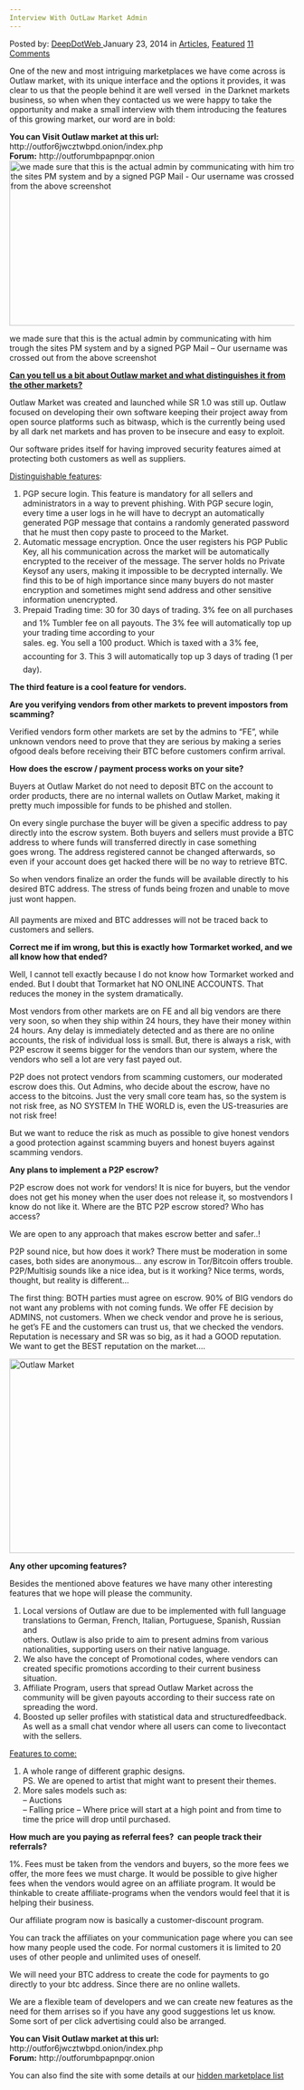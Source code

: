 ```yaml
---
Interview With OutLaw Market Admin
---
```

<article class="post-listing post-3592 post type-post status-publish format-standard has-post-thumbnail hentry category-deepdot-news tag-market tag-outlaw">
    <div class="post-inner">
    <p class="post-meta">
    <span>Posted by: <a href="https://www.deepdotweb.com/author/admin/" title="">DeepDotWeb </a></span>
    <span>January 23, 2014</span>
    <span>in <a href="https://www.deepdotweb.com/category/articles/" rel="category tag">Articles</a>, <a href="https://www.deepdotweb.com/category/deepdot-news/" rel="category tag">Featured</a></span>
    <span><a href="https://www.deepdotweb.com/2014/01/23/interview-with-outlaw-market-admin/#comments">11 Comments</a></span>
    </p>
    <div class="clear"></div>
    <div class="entry">
    <p>One of the new and most intriguing marketplaces we have come across is Outlaw market, with its unique interface and the options it provides, it was clear to us that the people behind it are well versed  in the Darknet markets business, so when when they contacted us we were happy to take the opportunity and make a small interview with them introducing the features of this growing market, our word are in bold:</p>
    <div class="box  info"><div class="box-inner-block"><i class="tieicon-boxicon"></i>
    <strong>You can Visit Outlaw market at this url:</strong><br />
    http://outfor6jwcztwbpd.onion/index.php<br />
    <strong>Forum:</strong> http://outforumbpapnpqr.onion
    </div></div>
    <div id="attachment_3628" style="max-width: 545px" class="wp-caption aligncenter"><a href="/imgs/2014/01/outlawadmin.png"><img class=" wp-image-3628" alt="we made sure that this is the actual admin by communicating with him trough the sites PM system and by a signed PGP Mail - Our username was crossed out from the above screenshot" src="https://www.deepdotweb.com/wp-content/uploads/2014/01/outlawadmin.png" width="535" height="291" srcset="https://www.deepdotweb.com/wp-content/uploads/2014/01/outlawadmin.png 1498w, https://www.deepdotweb.com/wp-content/uploads/2014/01/outlawadmin-300x164.png 300w, https://www.deepdotweb.com/wp-content/uploads/2014/01/outlawadmin-1024x559.png 1024w" sizes="(max-width: 535px) 100vw, 535px" /></a><p class="wp-caption-text">we made sure that this is the actual admin by communicating with him trough the sites PM system and by a signed PGP Mail &#8211; Our username was crossed out from the above screenshot</p></div>
    <p><span style="text-decoration: underline;"><strong>Can you tell us a bit about Outlaw market and what distinguishes it from the other markets?</strong></span></p>
    <p>Outlaw Market was created and launched while SR 1.0 was still up. Outlaw focused on developing their own software keeping their project away from open source platforms such as bitwasp, which is the currently being used by all dark net markets and has proven to be insecure and easy to exploit.</p>
    <p>Our software prides itself for having improved security features aimed at protecting both customers as well as suppliers.</p>
    <p><span style="text-decoration: underline;">Distinguishable features</span>:</p>
    <ol>
    <li>PGP secure login. This feature is mandatory for all sellers and administrators in a way to prevent phishing. With PGP secure login, every time a user logs in he will have to decrypt an automatically generated PGP message that contains a randomly generated password that he must then copy paste to proceed to the Market.</li>
    <li>Automatic message encryption. Once the user registers his PGP Public Key, all his communication across the market will be automatically encrypted to the receiver of the message. The server holds no Private Keysof any users, making it impossible to be decrypted internally. We find this to be of high importance since many buyers do not master encryption and sometimes might send address and other sensitive information unencrypted.</li>
    <li>Prepaid Trading time: 30 for 30 days of trading. 3% fee on all purchases and 1% Tumbler fee on all payouts. The 3% fee will automatically top up your trading time according to your<br />
    sales. eg. You sell a 100 product. Which is taxed with a 3% fee, accounting for 3. This 3 will automatically top up 3 days of trading (1 per day).</li>
    </ol>
    <p><strong>The third feature is a cool feature for vendors.</strong></p>
    <p><strong>Are you verifying vendors from other markets to prevent impostors from </strong><strong>scamming?</strong></p>
    <p>Verified vendors form other markets are set by the admins to &#8220;FE&#8221;, while unknown vendors need to prove that they are serious by making a series ofgood deals before receiving their BTC before customers confirm arrival.</p>
    <p><strong>How does the escrow / payment process works on your site?</strong></p>
    <p>Buyers at Outlaw Market do not need to deposit BTC on the account to order products, there are no internal wallets on Outlaw Market, making it pretty much impossible for funds to be phished and stollen.</p>
    <p>On every single purchase the buyer will be given a specific address to pay directly into the escrow system. Both buyers and sellers must provide a BTC address to where funds will transferred directly in case something<br />
    goes wrong. The address registered cannot be changed afterwards, so even if your account does get hacked there will be no way to retrieve BTC.</p>
    <p>So when vendors finalize an order the funds will be available directly to his desired BTC address. The stress of funds being frozen and unable to move just wont happen.</p>
    <p>All payments are mixed and BTC addresses will not be traced back to customers and sellers.</p>
    <p><strong>Correct me if im wrong, but this is exactly how Tormarket worked, and we all know how that ended?</strong></p>
    <p>Well, I cannot tell exactly because I do not know how Tormarket worked and ended. But I doubt that Tormarket hat NO ONLINE ACCOUNTS. That reduces the money in the system dramatically.</p>
    <p>Most vendors from other markets are on FE and all big vendors are there very soon, so when they ship within 24 hours, they have their money within 24 hours. Any delay is immediately detected and as there are no online accounts, the risk of individual loss is small. But, there is always a risk, with P2P escrow it seems bigger for the vendors than our system, where the vendors who sell a lot are very fast payed out.</p>
    <p>P2P does not protect vendors from scamming customers, our moderated escrow does this. Out Admins, who decide about the escrow, have no access to the bitcoins. Just the very small core team has, so the system is not risk free, as NO SYSTEM In THE WORLD is, even the US-treasuries are not risk free!</p>
    <p>But we want to reduce the risk as much as possible to give honest vendors a good protection against scamming buyers and honest buyers against scamming vendors.</p>
    <p><strong>Any plans to implement a P2P escrow?</strong></p>
    <p>P2P escrow does not work for vendors! It is nice for buyers, but the vendor does not get his money when the user does not release it, so mostvendors I know do not like it. Where are the BTC P2P escrow stored? Who has access?</p>
    <p>We are open to any approach that makes escrow better and safer..!</p>
    <p>P2P sound nice, but how does it work? There must be moderation in some cases, both sides are anonymous&#8230; any escrow in Tor/Bitcoin offers trouble. P2P/Multisig sounds like a nice idea, but is it working? Nice terms, words, thought, but reality is different&#8230;</p>
    <p>The first thing: BOTH parties must agree on escrow. 90% of BIG vendors do not want any problems with not coming funds. We offer FE decision by ADMINS, not customers. When we check vendor and prove he is serious, he get&#8217;s FE and the customers can trust us, that we checked the vendors. Reputation is necessary and SR was so big, as it had a GOOD reputation. We want to get the BEST reputation on the market&#8230;.</p>
    <p><a href="/imgs/2014/01/outlaw.png"><img class="aligncenter  wp-image-3620" alt="Outlaw Market" src="https://www.deepdotweb.com/wp-content/uploads/2014/01/outlaw.png" width="514" height="343" srcset="https://www.deepdotweb.com/wp-content/uploads/2014/01/outlaw.png 890w, https://www.deepdotweb.com/wp-content/uploads/2014/01/outlaw-300x201.png 300w, https://www.deepdotweb.com/wp-content/uploads/2014/01/outlaw-290x195.png 290w" sizes="(max-width: 514px) 100vw, 514px" /></a></p>
    <p><strong>Any other upcoming features?</strong></p>
    <p>Besides the mentioned above features we have many other interesting features that we hope will please the community.</p>
    <ol>
    <li>Local versions of Outlaw are due to be implemented with full language translations to German, French, Italian, Portuguese, Spanish, Russian and<br />
    others. Outlaw is also pride to aim to present admins from various nationalities, supporting users on their native language.</li>
    <li>We also have the concept of Promotional codes, where vendors can created specific promotions according to their current business situation.</li>
    <li>Affiliate Program, users that spread Outlaw Market across the community will be given payouts according to their success rate on spreading the word.</li>
    <li>Boosted up seller profiles with statistical data and structuredfeedback. As well as a small chat vendor where all users can come to livecontact with the sellers.</li>
    </ol>
    <p><span style="text-decoration: underline;">Features to come:</span></p>
    <ol>
    <li>A whole range of different graphic designs.<br />
    PS. We are opened to artist that might want to present their themes.</li>
    <li>More sales models such as:<br />
    &#8211; Auctions<br />
    &#8211; Falling price &#8211; Where price will start at a high point and from time to<br />
    time the price will drop until purchased.</li>
    </ol>
    <p><strong>How much are you paying as referral fees?  can people track their referrals?</strong></p>
    <p>1%. Fees must be taken from the vendors and buyers, so the more fees we offer, the more fees we must charge. It would be possible to give higher fees when the vendors would agree on an affiliate program. It would be thinkable to create affiliate-programs when the vendors would feel that it is helping their business.</p>
    <p>Our affiliate program now is basically a customer-discount program.</p>
    <p>You can track the affiliates on your communication page where you can see how many people used the code. For normal customers it is limited to 20 uses of other people and unlimited uses of oneself.</p>
    <p>We will need your BTC address to create the code for payments to go directly to your btc address. Since there are no online wallets.</p>
    <p>We are a flexible team of developers and we can create new features as the need for them arrises so if you have any good suggestions let us know. Some sort of per click advertising could also be arranged.</p>
    <p><strong></strong><div class="box  info"><div class="box-inner-block"><i class="tieicon-boxicon"></i>
    <strong>You can Visit Outlaw market at this url:</strong><br />
    http://outfor6jwcztwbpd.onion/index.php<br />
    <strong>Forum:</strong> http://outforumbpapnpqr.onion
    </div></div>
    <p>You can also find the site with some details at our <a href="http://www.deepdotweb.com/2013/10/28/updated-llist-of-hidden-marketplaces-tor-i2p/" target="_blank">hidden marketplace list</a></p>
    </div>
    <span style="display:none"><a href="https://www.deepdotweb.com/tag/market/" rel="tag">market</a> <a href="https://www.deepdotweb.com/tag/outlaw/" rel="tag">outlaw</a></span> <span style="display:none" class="updated">2014-01-23</span>
    <div style="display:none" class="vcard author" itemprop="author" itemscope itemtype="http://schema.org/Person"><strong class="fn" itemprop="name"><a href="https://www.deepdotweb.com/author/admin/" title="Posts by DeepDotWeb" rel="author">DeepDotWeb</a></strong></div>
    </div>
</article>

